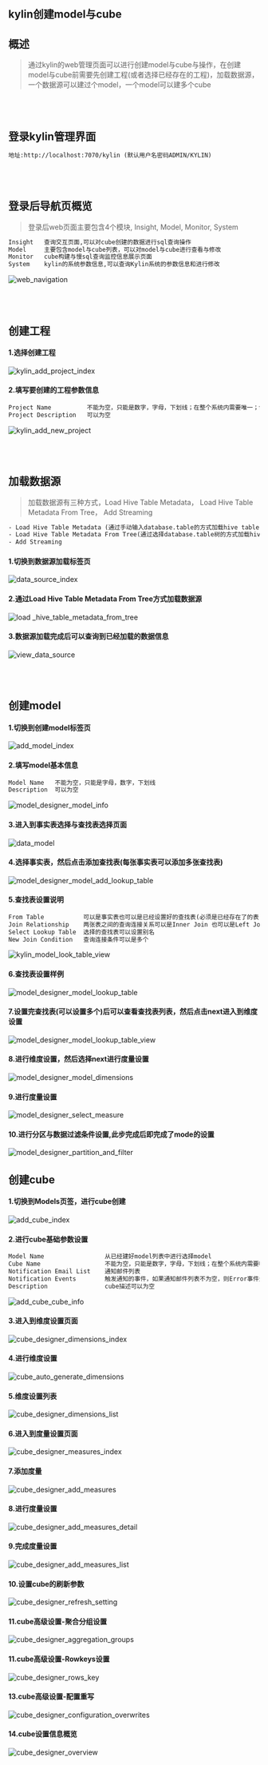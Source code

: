 ## kylin创建model与cube

## 概述
> 通过kylin的web管理页面可以进行创建model与cube与操作，在创建model与cube前需要先创建工程(或者选择已经存在的工程)，加载数据源，一个数据源可以建过个model，一个model可以建多个cube

<br/>
<br/>

## 登录kylin管理界面
```html
地址:http://localhost:7070/kylin (默认用户名密码ADMIN/KYLIN)
```

<br/>
<br/>

## 登录后导航页概览
> 登录后web页面主要包含4个模块, Insight, Model, Monitor, System

```html
Insight   查询交互页面,可以对cube创建的数据进行sql查询操作
Model     主要包含model与cube列表，可以对model与cube进行查看与修改
Monitor   cube构建与慢sql查询监控信息展示页面
System    kylin的系统参数信息,可以查询Kylin系统的参数信息和进行修改
```

![web_navigation](https://github.com/chlsmile/note/blob/master/notefile/kylin/navigation/web_navigation.png)

<br/>
<br/>

## 创建工程

#### 1.选择创建工程
![kylin_add_project_index](https://github.com/chlsmile/note/blob/master/notefile/kylin/project/add_project_index.png)

#### 2.填写要创建的工程参数信息
```html
Project Name          不能为空，只能是数字，字母，下划线；在整个系统内需要唯一；创建完成后不允许修改
Project Description   可以为空
```
![kylin_add_new_project](https://github.com/chlsmile/note/blob/master/notefile/kylin/project/add_new_project.png)

<br/>
<br/>


## 加载数据源
> 加载数据源有三种方式，Load Hive Table Metadata， Load Hive Table Metadata From Tree， Add Streaming
```html
- Load Hive Table Metadata (通过手动输入database.table的方式加载hive table metadata)
- Load Hive Table Metadata From Tree(通过选择database.table树的方式加载hive table metadata)
- Add Streaming
```



#### 1.切换到数据源加载标签页
![data_source_index](https://github.com/chlsmile/note/blob/master/notefile/kylin/datasource/data_source_index.png)


#### 2.通过Load Hive Table Metadata From Tree方式加载数据源
![load _hive_table_metadata_from_tree](https://github.com/chlsmile/note/blob/master/notefile/kylin/datasource/load_hive_table_metadata_from_tree.png)


#### 3.数据源加载完成后可以查询到已经加载的数据信息
![view_data_source](https://github.com/chlsmile/note/blob/master/notefile/kylin/datasource/view_data_source.png)

<br/>
<br/>


## 创建model
#### 1.切换到创建model标签页
![add_model_index](https://github.com/chlsmile/note/blob/master/notefile/kylin/model/add_model_index.png)


#### 2.填写model基本信息
```html
Model Name   不能为空，只能是字母，数字，下划线
Description  可以为空
```
![model_designer_model_info](https://github.com/chlsmile/note/blob/master/notefile/kylin/model/model_designer_model_info.png)

#### 3.进入到事实表选择与查找表选择页面
![data_model](https://github.com/chlsmile/note/blob/master/notefile/kylin/model/data_model.png)


#### 4.选择事实表，然后点击添加查找表(每张事实表可以添加多张查找表)
![model_designer_model_add_lookup_table](https://github.com/chlsmile/note/blob/master/notefile/kylin/model/model_designer_model_add_lookup_table.png)

#### 5.查找表设置说明
```html
From Table           可以是事实表也可以是已经设置好的查找表(必须是已经存在了的表)，这个版本的kylin支持雪花模型，不过还是建议使用星型模型
Join Relationship    两张表之间的查询连接关系可以是Inner Join 也可以是Left Join
Select Lookup Table  选择的查找表可以设置别名
New Join Condition   查询连接条件可以是多个
```
![kylin_model_look_table_view](https://github.com/chlsmile/note/blob/master/notefile/kylin/model/model_look_table_view.png)

#### 6.查找表设置样例
![model_designer_model_lookup_table](https://github.com/chlsmile/note/blob/master/notefile/kylin/model/model_designer_model_lookup_table.png)


#### 7.设置完查找表(可以设置多个)后可以查看查找表列表，然后点击next进入到维度设置
![model_designer_model_lookup_table_view](https://github.com/chlsmile/note/blob/master/notefile/kylin/model/model_designer_model_lookup_table_view.png)


#### 8.进行维度设置，然后选择next进行度量设置
![model_designer_model_dimensions](https://github.com/chlsmile/note/blob/master/notefile/kylin/model/model_designer_model_dimensions.png)

#### 9.进行度量设置
![model_designer_select_measure](https://github.com/chlsmile/note/blob/master/notefile/kylin/model/model_designer_select_measure.png)

#### 10.进行分区与数据过滤条件设置,此步完成后即完成了mode的设置
![model_designer_partition_and_filter](https://github.com/chlsmile/note/blob/master/notefile/kylin/model/model_designer_partition_and_filter.png)


## 创建cube

#### 1.切换到Models页签，进行cube创建
![add_cube_index](https://github.com/chlsmile/note/blob/master/notefile/kylin/cube/add_cube_index.png)

#### 2.进行cube基础参数设置
```html
Model Name                 从已经建好model列表中进行选择model 
Cube Name                  不能为空，只能是数字，字母，下划线；在整个系统内需要唯一；创建完成后不允许修改
Notification Email List    通知邮件列表
Notification Events        触发通知的事件，如果通知邮件列表不为空，则Error事件无论设置与否都会触发通知
Description                cube描述可以为空
```
![add_cube_cube_info](https://github.com/chlsmile/note/blob/master/notefile/kylin/cube/add_cube_cube_info.png)

#### 3.进入到维度设置页面
![cube_designer_dimensions_index](https://github.com/chlsmile/note/blob/master/notefile/kylin/cube/cube_designer_dimensions_index.png)


#### 4.进行维度设置
![cube_auto_generate_dimensions](https://github.com/chlsmile/note/blob/master/notefile/kylin/cube/cube_auto_generate_dimensions.png)


#### 5.维度设置列表
![cube_designer_dimensions_list](https://github.com/chlsmile/note/blob/master/notefile/kylin/cube/cube_designer_dimensions_list.png)


#### 6.进入到度量设置页面
![cube_designer_measures_index](https://github.com/chlsmile/note/blob/master/notefile/kylin/cube/cube_designer_measures_index.png)


#### 7.添加度量
![cube_designer_add_measures](https://github.com/chlsmile/note/blob/master/notefile/kylin/cube/cube_designer_add_measures.png)


#### 8.进行度量设置
![cube_designer_add_measures_detail](https://github.com/chlsmile/note/blob/master/notefile/kylin/cube/cube_designer_add_measures_detail.png)


#### 9.完成度量设置
![cube_designer_add_measures_list](https://github.com/chlsmile/note/blob/master/notefile/kylin/cube/cube_designer_add_measures_list.png)


#### 10.设置cube的刷新参数
![cube_designer_refresh_setting](https://github.com/chlsmile/note/blob/master/notefile/kylin/cube/cube_designer_refresh_setting.png)


#### 11.cube高级设置-聚合分组设置
![cube_designer_aggregation_groups](https://github.com/chlsmile/note/blob/master/notefile/kylin/cube/cube_designer_aggregation_groups.png)


#### 11.cube高级设置-Rowkeys设置
![cube_designer_rows_key](https://github.com/chlsmile/note/blob/master/notefile/kylin/cube/cube_designer_rows_key.png)


#### 13.cube高级设置-配置重写
![cube_designer_configuration_overwrites](https://github.com/chlsmile/note/blob/master/notefile/kylin/cube/cube_designer_configuration_overwrites.png)

#### 14.cube设置信息概览
![cube_designer_overview](https://github.com/chlsmile/note/blob/master/notefile/kylin/cube/cube_designer_overview.png)























